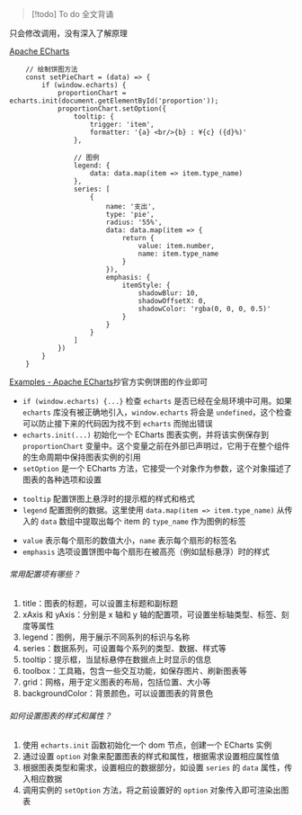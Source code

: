 >[!todo] To do 
>全文背诵

只会修改调用，没有深入了解原理

[Apache ECharts](https://echarts.apache.org/zh/index.html)

```JSX
	// 绘制饼图方法
    const setPieChart = (data) => {
        if (window.echarts) {
            proportionChart = echarts.init(document.getElementById('proportion'));
            proportionChart.setOption({
                tooltip: {
                    trigger: 'item',
                    formatter: '{a} <br/>{b} : ¥{c} ({d}%)'
                },

                // 图例
                legend: {
                    data: data.map(item => item.type_name)
                },
                series: [
                    {
                        name: '支出',
                        type: 'pie',
                        radius: '55%',
                        data: data.map(item => {
                            return {
                                value: item.number,
                                name: item.type_name
                            }
                        }),
                        emphasis: {
                            itemStyle: {
                                shadowBlur: 10,
                                shadowOffsetX: 0,
                                shadowColor: 'rgba(0, 0, 0, 0.5)'
                            }
                        }
                    }
                ]
            })
        }
    }
```

[Examples - Apache ECharts](https://echarts.apache.org/examples/zh/editor.html?c=pie-simple)抄官方实例饼图的作业即可

- `if (window.echarts) {...}` 检查 `echarts` 是否已经在全局环境中可用。如果 `echarts` 库没有被正确地引入，`window.echarts` 将会是 `undefined`，这个检查可以防止接下来的代码因为找不到 `echarts` 而抛出错误
- `echarts.init(...)` 初始化一个 ECharts 图表实例，并将该实例保存到 `proportionChart` 变量中。这个变量之前在外部已声明过，它用于在整个组件的生命周期中保持图表实例的引用
- `setOption` 是一个 ECharts 方法，它接受一个对象作为参数，这个对象描述了图表的各种选项和设置

* `tooltip` 配置饼图上悬浮时的提示框的样式和格式
* `legend` 配置图例的数据。这里使用 `data.map(item => item.type_name)` 从传入的 `data` 数组中提取出每个 item 的 `type_name` 作为图例的标签

- `value` 表示每个扇形的数值大小，`name` 表示每个扇形的标签名
- `emphasis` 选项设置饼图中每个扇形在被高亮（例如鼠标悬浮）时的样式

###### 常用配置项有哪些？

1. title：图表的标题，可以设置主标题和副标题
2. xAxis 和 yAxis：分别是 x 轴和 y 轴的配置项，可设置坐标轴类型、标签、刻度等属性
3. legend：图例，用于展示不同系列的标识与名称
4. series：数据系列，可设置每个系列的类型、数据、样式等
5. tooltip：提示框，当鼠标悬停在数据点上时显示的信息
6. toolbox：工具箱，包含一些交互功能，如保存图片、刷新图表等
7. grid：网格，用于定义图表的布局，包括位置、大小等
8. backgroundColor：背景颜色，可以设置图表的背景色

###### 如何设置图表的样式和属性？

1. 使用 `echarts.init` 函数初始化一个 dom 节点，创建一个 ECharts 实例
2. 通过设置 `option` 对象来配置图表的样式和属性，根据需求设置相应属性值
3. 根据图表类型和需求，设置相应的数据部分，如设置 `series` 的 `data` 属性，传入相应数据
4. 调用实例的 `setOption` 方法，将之前设置好的 `option` 对象传入即可渲染出图表
